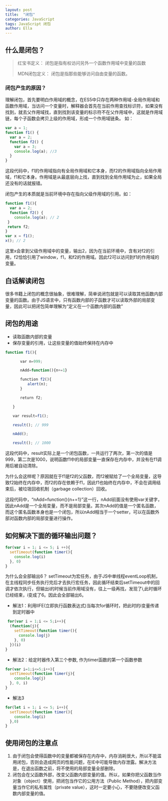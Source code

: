 ```yaml
---
layout: post
title:  "闭包"
categories: JavaScript
tags: JavaScript 闭包
author: Ella
---
```



## 什么是闭包？

>红宝书定义： 闭包是指有权访问另外一个函数作用域中变量的函数
> 
> MDN闭包定义： 闭包是指那些能够访问自由变量的函数。






### 闭包产生的原因？
理解闭包，首先要明白作用域的概念，在ES5中只存在两种作用域-全局作用域和函数作用域，当访问一个变量时，解释器会首先在当前作用查找标识符，如果没有找到，就去父作用域找，直到找到该变量的标示符不在父作用域中，这就是作用域链，每个子函数会拷贝上级的作用域，形成一个作用域链条。
如：

```javascript
var a = 1;
function f1() {
  var a = 2;
  function f2() {
    var a = 3;
    console.log(a); //3
  }
}
```
这段代码中，f1的作用域指向有全局作用域和它本身，而f2的作用域指向全局作用域，f1和它本身。作用域是从最底层向上找，直到找到全局作用域为止，如果全局还没有的话就报错。

闭包产生的本质就是当前环境中存在指向父级作用域的引用。如：

```javascript
function f1(){
  var a = 2;
  function f2() {
    console.log(a); // 2   
 }
 return f2;
}
var x = f1();
x(); // 2
```
这里x会拿到父级作用域中的变量，输出2，因为在当前环境中，含有对f2的引用，f2恰恰引用了window，f1，和f2的作用域。因此f2可以访问到f1的作用域的变量。

## 白话解读闭包
很多书籍上闭包的概念很抽象，很难理解，简单说闭包就是可以读取其他函数内部变量的函数。由于JS语言中，只有函数内部的子函数才可以读取外部的局部变量，因此可以把闭包简单理解为“定义在一个函数内部的函数”

## 闭包的用途

 - 读取函数内部的变量
 - 保存变量的引用，让这些变量的值始终保持在内存中

```javascript
function f1(){

　　　　var n=999;

　　　　nAdd=function(){n+=1}

　　　　function f2(){
　　　　　　alert(n);
　　　　}

　　　　return f2;

　　}

　　var result=f1();

　　result(); // 999

　　nAdd();

　　result(); // 1000
```
这段代码中，result实际上是一个闭包函数，一共运行了两次，第一次的值是999，第二次是1000，说明函数f1中的局部变量一直保存在内存中，并没有在f1调用后被自动清除。

为什么会这样呢？原因就在于f1是f2的父函数，而f2被赋给了一个全局变量，这导致f2始终在内存中，而f2的存在依赖于f1，因此f1也始终在内存中，不会在调用结束后，被垃圾回收机制（garbage collection）回收。

这段代码中，“nAdd=function(){n+=1}”这一行，nAdd前面没有使用var关键字，因此nAdd是一个全局变量，而不是局部变量。其次nAdd的值是一个匿名函数，而这个匿名函数本身也是一个闭包，所以nAdd相当于一个setter，可以在函数外部对函数内部的局部变量进行操作。

## 如何解决下面的循环输出问题？

```javascript
for(var i = 1; i <= 5; i ++){
  setTimeout(function timer(){
    console.log(i)
  }, 0)
}
```
为什么会全部输出6？
setTimeout为宏任务，由于JS中单线程eventLoop机制，在主线程同步任务执行完后才去执行宏任务，因此循环结束后setTimeout中的回调才依次执行，但输出i的时候当前作用域没有，往上一级再找，发现了i,此时循环已经结束，i变成了6。因此会全部输出6。

 - 解法1：利用IIFE(立即执行函数表达式)当每次for循环时，把此时的i变量传递到定时器中

```javascript
 for(var i = 1;i <= 5;i++){
  (function(j){
    setTimeout(function timer(){
      console.log(j)
    }, 0)
  })(i)
}
```

 - 解法2：给定时器传入第三个参数, 作为timer函数的第一个函数参数

```javascript
for(var i=1;i<=5;i++){
  setTimeout(function timer(j){
    console.log(j)
  }, 0, i)
}
```

 - 解法3

```javascript
for(let i = 1; i <= 5; i++){
  setTimeout(function timer(){
    console.log(i)
  },0)
}
```
## 使用闭包的注意点

 1. 由于闭包会使得函数中的变量都被保存在内存中，内存消耗很大，所以不能滥用闭包，否则会造成网页的性能问题，在IE中可能导致内存泄露。解决方法是，在退出函数之前，将不使用的局部变量全部删除。
 2. 闭包会在父函数外部，改变父函数内部变量的值。所以，如果你把父函数当作对象（object）使用，把闭包当作它的公用方法（Public Method），把内部变量当作它的私有属性（private value），这时一定要小心，不要随便改变父函数内部变量的值。

